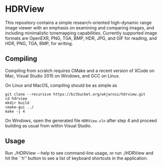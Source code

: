 # HDRView
This repository contains a simple research-oriented high-dynamic range image viewer with an emphasis on examining and comparing images, and including minimalistic tonemapping capabilities. Currently supported image formats are OpenEXR, PNG, TGA, BMP, HDR, JPG, and GIF for reading, and HDR, PNG, TGA, BMP, for writing.

## Compiling

Compiling from scratch requires CMake and a recent version of XCode on Mac, Visual Studio 2015 on Windows, and GCC on Linux.

On Linux and MacOS, compiling should be as simple as

    git clone --recursive https://bitbucket.org/wkjarosz/hdrview.git
    cd hdrview
    mkdir build
    cmake-gui ../
    make -j 4

On Windows, open the generated file ``HDRView.sln`` after step 4 and proceed building as usual from within Visual Studio.


## Usage

Run ./HDRView --help to see command-line usage, or run ./HDRView and hit the ``h'' button to see a list of keyboard shortcuts in the application.